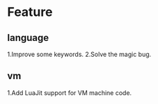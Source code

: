 # Feature
## language
1.Improve some keywords.
2.Solve the magic bug.
## vm
1.Add LuaJit support for VM machine code.
